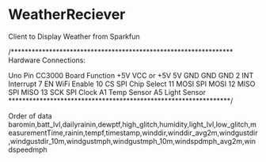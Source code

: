 WeatherReciever
===============

Client to Display Weather from Sparkfun

/****************************************************************
Hardware Connections:

Uno Pin    CC3000 Board    Function
+5V        VCC or +5V      5V
GND        GND             GND
2          INT             Interrupt
7          EN              WiFi Enable
10         CS              SPI Chip Select
11         MOSI            SPI MOSI
12         MISO            SPI MISO
13         SCK             SPI Clock
A1                         Temp Sensor
A5                         Light Sensor
****************************************************************/

Order of data
baromin,batt_lvl,dailyrainin,dewptf,high_glitch,humidity,light_lvl,low_glitch,measurementTime,rainin,tempf,timestamp,winddir,winddir_avg2m,windgustdir,windgustdir_10m,windgustmph,windgustmph_10m,windspdmph_avg2m,windspeedmph
